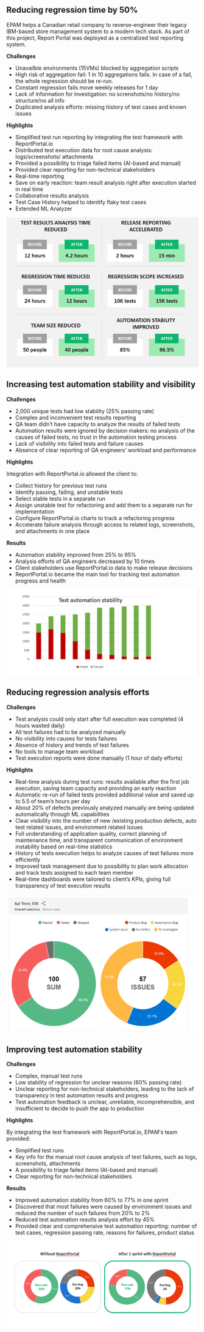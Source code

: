 ## Reducing regression time by 50%

EPAM helps a Canadian retail company to reverse-engineer their legacy IBM-based store management system to a modern tech stack. As part of this project, Report Portal was deployed as a centralized test reporting system.

**Challenges**

- Unavailble environments (15VMs) blocked by aggregation scripts
- High risk of aggregation fail: 1 in 10 aggregations fails. In case of a fail, the whole regression should be re-run.
- Constant regression fails move weekly releases for 1 day
- Lack of information for investigation: no screnshots/no history/no structure/no all info
- Duplicated analysis efforts: missing history of test cases and known issues

**Highlights**

- Simplified test run reporting by integrating the test framework with ReportPortal.io
- Distributed test execution data for root cause analysis: logs/screenshots/ attachments
- Provided a possibility to triage failed items (AI-based and manual)
- Provided clear reporting for non-technical stakeholders
- Real-time reporting
- Save on early reaction: team result analysis right after execution started in real time
- Collaborative results analysis
- Test Case History helped to identify flaky test cases
- Extended ML Analyzer

[ ![ImageName](Images/CaseStudies/CaseStudy1.png) ](Images/CaseStudies/CaseStudy1.png)


## Increasing test automation stability and visibility

**Challenges**

- 2,000 unique tests had low stability (25% passing rate)
- Complex and inconvenient test results reporting
- QA team didn’t have capacity to analyze the results of failed tests
- Automation results were ignored by decision makers: no analysis of the causes of failed tests, no trust in the automation testing process
- Lack of visibility into failed tests and failure causes
- Absence of clear reporting of QA engineers’ workload and performance

**Highlights**

Integration with ReportPortal.io allowed the client to:

- Collect history for previous test runs
- Identify passing, failing, and unstable tests
- Select stable tests in a separate run
- Assign unstable test for refactoring and add them to a separate run for implementation
- Configure ReportPortal.io charts to track a refactoring progress
- Accelerate failure analysis through access to related logs, screenshots, and attachments in one place

**Results**

- Automation stability improved from 25% to 95%
- Analysis efforts of QA engineers decreased by 10 times
- Client stakeholders use ReportPortal.io data to make release decisions
- ReportPortal.io became the main tool for tracking test automation progress and health

[ ![ImageName](Images/CaseStudies/CaseStudy2.png) ](Images/CaseStudies/CaseStudy2.png)


## Reducing regression analysis efforts

**Challenges**

- Test analysis could only start after full execution was completed (4 hours wasted daily)
- All test failures had to be analyzed manually
- No visibility into causes for tests failures
- Absence of history and trends of test failures
- No tools to manage team workload
- Test execution reports were done manually (1 hour of daily efforts)

**Highlights**

- Real-time analysis during test runs: results available after the first job execution, saving team capacity and providing an early reaction
- Automatic re-run of failed tests provided additional value and saved up to 5.5 of team’s hours per day
- About 20% of defects previously analyzed manually are being updated automatically through ML capabilities
- Clear visibility into the number of new /existing production defects, auto test related issues, and environment related issues
- Full understanding of application quality, correct planning of maintenance time, and transparent communication of environment instability based on real-time statistics
- History of tests execution helps to analyze causes of test failures more efficiently
- Improved task management due to possibility to plan work allocation and track tests assigned to each team member
- Real-time dashboards were tailored to client’s KPIs, giving full transparency of test execution results

[ ![ImageName](Images/CaseStudies/CaseStudy3.png) ](Images/CaseStudies/CaseStudy3.png)


## Improving test automation stability

**Challenges**

- Complex, manual test runs
- Low stability of regression for unclear reasons (60% passing rate)
- Unclear reporting for non-technical stakeholders, leading to the lack of transparency in test automation results and progress
- Test automation feedback is unclear, unreliable, incomprehensible, and insufficient to decide to push the app to production

**Highlights**

By integrating the test framework with ReportPortal.io, EPAM's team provided:

- Simplified test runs
- Key info for the manual root cause analysis of test failures, such as logs, screenshots, attachments
- A possibility to triage failed items (AI-based and manual)
- Clear reporting for non-technical stakeholders

**Results**

- Improved automation stability from 60% to 77% in one sprint
- Discovered that most failures were caused by environment issues and reduced the number of such failures from 20% to 2%
- Reduced test automation results analysis effort by 45%
- Provided clear and comprehensive test automation reporting: number of test cases, regression passing rate, reasons for failures, product status

[ ![ImageName](Images/CaseStudies/CaseStudy4.png) ](Images/CaseStudies/CaseStudy4.png)